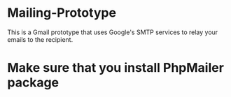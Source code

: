 # Mailing-Prototype
This is a Gmail prototype that uses Google's SMTP services to relay your emails to the recipient. 
# Make sure that you install PhpMailer package
